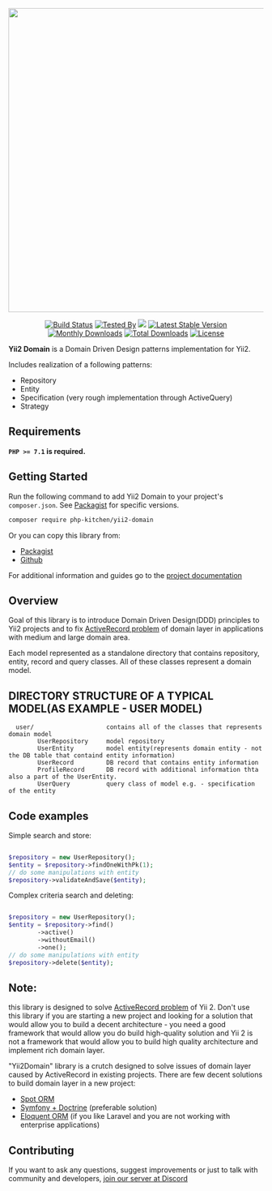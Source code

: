 <p align="center">
    <img src="https://github.com/php-kitchen/yii2-domain/blob/master/docs/logo.png" width="600px">
</p>

<p align="center">
    <a href="https://app.buddy.works/php-kitchen/yii2-domain/pipelines"><img src="https://app.buddy.works/php-kitchen/yii2-domain/pipelines/pipeline/225818/badge.svg?token=b1a396bc03020a62450dcceeaf652de56c287593c5a899155bfcab4b65ce5641" alt="Build Status"></a>
    <a href="https://github.com/php-kitchen/code-specs"><img src="https://img.shields.io/badge/Tested_By-CodeSpecs-brightgreen.svg" alt="Tested By"></a>
    <a href="https://codeclimate.com/github/php-kitchen/yii2-domain/maintainability"><img src="https://api.codeclimate.com/v1/badges/0af02187488d0d2d70ad/maintainability" /></a>
    <a href="https://packagist.org/packages/php-kitchen/yii2-domain"><img src="https://poser.pugx.org/php-kitchen/yii2-domain/v/stable.svg" alt="Latest Stable Version"></a>
    <a href="https://packagist.org/packages/php-kitchen/yii2-domain"><img src="https://poser.pugx.org/php-kitchen/yii2-domain/d/monthly" alt="Monthly Downloads"></a>
    <a href="https://packagist.org/packages/php-kitchen/yii2-domain"><img src="https://poser.pugx.org/php-kitchen/yii2-domain/d/total.svg" alt="Total Downloads"></a>
    <a href="https://packagist.org/packages/php-kitchen/yii2-domain"><img src="https://poser.pugx.org/php-kitchen/yii2-domain/license.svg" alt="License"></a>
</p>



**Yii2 Domain** is a Domain Driven Design patterns implementation for Yii2.

Includes realization of a following patterns:
- Repository
- Entity
- Specification (very rough implementation through ActiveQuery)
- Strategy

## Requirements

**`PHP >= 7.1` is required.**

## Getting Started

Run the following command to add Yii2 Domain to your project's `composer.json`. See [Packagist](https://packagist.org/packages/php-kitchen/yii2-domain) for specific versions.

```bash
composer require php-kitchen/yii2-domain
```

Or you can copy this library from:
- [Packagist](https://packagist.org/packages/php-kitchen/yii2-domain)
- [Github](https://github.com/php-kitchen/yii2-domain)

For additional information and guides go to the [project documentation](docs/README.md)

## Overview

Goal of this library is to introduce Domain Driven Design(DDD) principles to Yii2 projects and to fix [ActiveRecord problem](http://www.mehdi-khalili.com/orm-anti-patterns-part-1-active-record) 
 of domain layer in applications with medium and large domain area.

Each model represented as a standalone directory that contains repository, entity, record and query classes. All of these 
classes represent a domain model.

DIRECTORY STRUCTURE OF A TYPICAL MODEL(AS EXAMPLE - USER MODEL)
-------------------
      user/                    contains all of the classes that represents domain model
            UserRepository     model repository
            UserEntity         model entity(represents domain entity - not the DB table that containd entity information) 
            UserRecord         DB record that contains entity information
            ProfileRecord      DB record with additional information thta also a part of the UserEntity.
            UserQuery          query class of model e.g. - specification of the entity
 

## Code examples

Simple search and store:
```php

$repository = new UserRepository();
$entity = $repository->findOneWithPk(1);
// do some manipulations with entity
$repository->validateAndSave($entity);
```

Complex criteria search and deleting:
```php

$repository = new UserRepository();
$entity = $repository->find()
		->active()
		->withoutEmail()
		->one();
// do some manipulations with entity
$repository->delete($entity);
```

## Note:
this library is designed to solve [ActiveRecord problem](http://www.mehdi-khalili.com/orm-anti-patterns-part-1-active-record) of Yii 2. Don't use this library if you are starting a new project and looking for 
a solution that would allow you to build a decent architecture - you need a good framework that would allow you do build high-quality solution and Yii 2 is not
a framework that would allow you to build high quality architecture and implement rich domain layer. 

"Yii2Domain" library is a crutch designed to solve issues of domain layer caused by ActiveRecord in existing projects.
There are few decent solutions to build domain layer in a new project:
- [Spot ORM](http://phpdatamapper.com/)
- [Symfony + Doctrine](http://symfony.com/doc/current/doctrine.html) (preferable solution)
- [Eloquent ORM](http://laravel.su/docs/5.4/eloquent) (if you like Laravel and you are not working with enterprise applications)

## Contributing

If you want to ask any questions, suggest improvements or just to talk with community and developers, [join our server at Discord](https://discord.gg/Ez5VZhC) 



